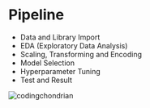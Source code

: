 # Pipeline
  * Data and Library Import
  * EDA (Exploratory Data Analysis)
  * Scaling, Transforming and Encoding   
  * Model Selection
  * Hyperparameter Tuning
  * Test and Result


![codingchondrian](https://user-images.githubusercontent.com/84068159/149264834-bbe2dc6c-3a21-41d2-b068-9849cd5bb572.png)
